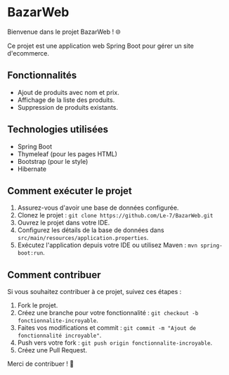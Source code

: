 # BazarWeb

Bienvenue dans le projet BazarWeb ! 🌐

Ce projet est une application web Spring Boot pour gérer un site d'ecommerce. 

## Fonctionnalités

- Ajout de produits avec nom et prix.
- Affichage de la liste des produits.
- Suppression de produits existants.

## Technologies utilisées

- Spring Boot
- Thymeleaf (pour les pages HTML)
- Bootstrap (pour le style)
- Hibernate

## Comment exécuter le projet

1. Assurez-vous d'avoir une base de données configurée.
2. Clonez le projet : `git clone https://github.com/Le-7/BazarWeb.git`
3. Ouvrez le projet dans votre IDE.
4. Configurez les détails de la base de données dans `src/main/resources/application.properties`.
5. Exécutez l'application depuis votre IDE ou utilisez Maven : `mvn spring-boot:run`.

## Comment contribuer

Si vous souhaitez contribuer à ce projet, suivez ces étapes :

1. Fork le projet.
2. Créez une branche pour votre fonctionnalité : `git checkout -b fonctionnalite-incroyable`.
3. Faites vos modifications et commit : `git commit -m "Ajout de fonctionnalité incroyable"`.
4. Push vers votre fork : `git push origin fonctionnalite-incroyable`.
5. Créez une Pull Request.

Merci de contribuer ! 🚀
